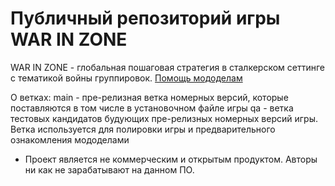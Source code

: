 # Публичный репозиторий игры WAR IN ZONE
WAR IN ZONE - глобальная пошаговая стратегия в сталкерском сеттинге с тематикой войны группировок.
[Помощь мододелам](./ModdingHelp.html)

О ветках:
main - пре-релизная ветка номерных версий, которые поставляются в том числе в установочном файле игры
qa - ветка тестовых кандидатов будующих пре-релизных номерных версий игры. Ветка используется для полировки игры и предварительного ознакомления мододелами

* Проект является не коммерческим и открытым продуктом. Авторы ни как не зарабатывают на данном ПО.

